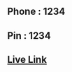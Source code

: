 ## Phone : 1234
 ## Pin : 1234
## **[Live Link](https://mdanikislam.github.io/bysosy-mobile-bank-login-js/home.html)**
